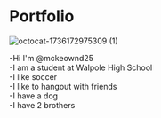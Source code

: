 # Portfolio
![octocat-1736172975309 (1)](https://github.com/user-attachments/assets/39014ee4-0bc2-4e4e-a832-fc552f80e309)


-Hi I'm @mckeownd25\
-I am a student at Walpole High School\
-I like soccer\
-I like to hangout with friends\
-I have a dog\
-I have 2 brothers
